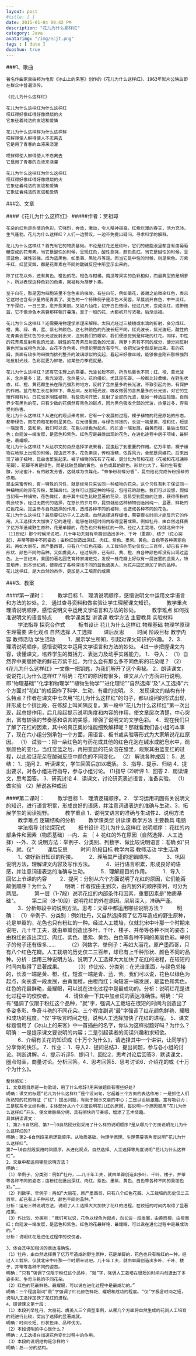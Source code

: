```yaml
---
layout: post
#title: [ ]
date: 2015-01-04 09:42 PM
description: "花儿为什么那样红"
category: Java
avatarimg: "/img/ecjt.png"
tags : [ date ]
duoshuo: true
---
```

###1、歌曲

    著名作曲家雷振邦为电影《冰山上的来客》创作的《花儿为什么这样红》，1963年影片公映后即在群众中普遍流传。
    
    《花儿为什么这样红》
    
    花儿为什么这样红为什么这样红
    哎红得好像红得好像燃烧的火
    它象征着纯洁的友谊和爱情
    
    花儿为什么这样鲜为什么这样鲜
    哎鲜得使人鲜得使人不忍离去
    它是用了青春的血液来浇灌
    
    哎鲜得使人鲜得使人不忍离去
    它是用了青春的血液来浇灌
    
    花儿为什么这样红为什么这样红
    哎红得好像红得好像燃烧的火
    它象征着纯洁的友谊和爱情
    它象征着纯洁的友谊和爱情
    
###2、文章

####《花儿为什么这样红》
#####作者：贾祖璋
    
    花朵的红色是热情的色彩，它强烈，奔放，激动，令人精神振奋。红紫烂漫的春天，活力充沛，生气蓬勃。花儿为什么这样红？人们一边赞叹，一边不免提出疑问，寻求科学的解释。
    
    花儿为什么这样红？首先有它的物质基础。不论是红花还是红叶，它们的细胞液里都含有由葡萄糖变成的花青素。当它是酸性的时候，呈现红色，酸性愈强，颜色愈红。当它是碱性的时候，呈现蓝色，碱性较强，成为蓝黑色，如墨菊、黑牡丹等是。而当它是中性的时候，则是紫色。万紫千红，红蓝交辉，都是花青素在不同的酸碱反应中所显示出来的。
    
    除了红花以外，还有黄色、橙色的花。橙色与柑橘，南瓜等果实的色彩相似，而最典型的是胡萝卜，所以表现这种色彩的色素，就被称为胡萝卜素。
    
    至于白花，那是因为细胞液里不含色素的缘故。有些白花，例如菊花，萎谢之前微染红色，表示它这时也含有少量的花青素了。变色的一个特殊例子是添色木芙蓉，早晨初开白色，中午淡红，下午深红，一日三变，愈开愈美丽。又如八仙花，初开白色微绿，经过几天，变成淡红，或带微蓝，它不像添色木芙蓉那样朝开暮落。至于一般的花，大都初开时浓艳，后渐淡褪。
    
    花儿为什么这样红？还需要用物理学原理来解释。太阳光经过三棱镜或水滴的折射，会分成红、橙、黄、绿、青、蓝、紫七种颜色。这七种颜色的光波长短不同，红光波长，紫光波短。酸性的花青素会把红色的长光波反射出来，送到我们的眼帘，我们便感觉到是鲜艳的红花。同样，中性的花青素反射紫色的光波，碱性的花青素反射蓝色的光波，胡萝卜素有不同的成分，便分别反射黄色光波或橙色光波。白花不含色素，但组织里面含有空气，会把光波全部反射出来。有的花瓣，表面有较多的细微而排列整齐的玻璃球似的突起，看起来好像丝绒，能够像金刚石那样强烈地反射光线，色彩就更为鲜艳，如某些月季花就是。
    
    花儿为什么这样红？还有它生理上的需要。光波长短不同，所含热量也不同：红、橙、黄光波长，含热量多；蓝、紫光波短，含热量少。花的组织，尤其是花瓣，一般都比较柔嫩。在野生状态，红、橙、黄花都生长在阳光强烈的地方，反射了含热量多的长光波，不致引起灼伤，有保护的作用。蓝花都生长在树林下、草丛间，反射短光波，吸收微弱的含热量多的长光波，对它的生理作用有利。白花也多阴性植物，有些夜间开放，反射了全部的光波，是另一种适应措施。自然界少有黑色的花，只有少数的花偶然有黑色的斑点，因为黑色吸收全部的光波，热量过多，容易受到伤害。
    花儿为什么这样红？从进化的观点来考察，它有一个发展的过程。裸子植物的花是原始的形态，都带绿色，而花药和花粉则呈黄色。在光谱里面，与绿色邻接的，长波一端是黄、橙和红，短波一端是青、蓝和紫。我们可以说，花色以绿色为起点，向长波一端发展，由黄而橙，最后出现红色；向短波一端发展，是蓝色和紫色。红色应是最晚出现的花色，在进化途程中居于项峰，最鲜艳，最耀眼。
    花儿为什么这样红？从达尔文的自然选择学说来看，昆虫起了到重要的作用。亿万年前，裸子植物在地球上出现的时候，昆虫还不多。花色素淡，传粉授精，依靠风力，全部是风媒花。后来出现了被子植物，昆虫也繁生起来。被子植物的花有了花被，更分化为萼和花冠（花被和花冠通称花瓣）。花瓣不再是绿色，而是比较显眼的黄色、白色或其他颜色。形状也大了，有的生有蜜腺，分泌蜜汁，有的散发芳香，这就成为虫媒花。“蜂争粉蕊蝶分香”，昆虫给花完成传粉授精的作用。
    昆虫采蜜传粉，有一特殊的习性，就是经常只采访同一种植物的花朵。这个习性有利于保证同一种植物间的异花传粉，繁殖后代。这样可以固定种的特征，包括花的颜色。我们可以设想，假如当初有一种植物，花色微红，由于其中红色比较显著的花朵，容易受到昆虫的注意，获得传粉的机会较多，经过无数代的选择，在悠长的岁月中，昆虫就给这种植物创造出纯一、显著、鲜艳的红色花朵。昆虫参与自然选择的作用，造成各种不同的植物，也造成各种不同的花色。
    花儿为什么这样红？最后要归功于人工选择。自然选择进程缓慢，需要很长时间才能显示它的作用。人工选择大大加快了它的进程，能够在较短时间内取得显著成果。例如牡丹，由自然选择费了亿万年造成野生原种，花是单瓣的，花色也只有粉红的一种。经过人工栽培，仅就北宋中叶（11世纪）那个时候来说吧，几十年功夫就有单瓣创造出多叶、千叶（重瓣）、楼子（花心突起）、并蒂等额中不同姿态；由粉红创造出深红、肉红、紫色、墨紫、黄色、白色等各种美丽色彩。再如大丽花，原产墨西哥，只有八个红色花瓣。人工栽培的历史仅仅二三百年，却已有千种形状、颜色不同的品种。又如虞美人，经过培养，已有红、黄、橙、白各种颜色却没有出现过蓝色。上一世纪末，美国的著名园艺育种家浦班克，发现一株花瓣上好似有一层迷雾的虞美人，特意培养，到本世纪初，便育成了各种深浅不同的蓝色虞美人，为花卉园艺添加了新的品种。   花儿这样红，是大自然的杰作，更加是人工培育的成果

###3、教案

####第一课时： 　　
    教学目标 1． 理清说明顺序，感悟说明文中运用文学语言和方法的妙处。2． 通过查寻资料和做实验让学生理解课文知识。 　　
    教学重点 理清说明顺序，感悟说明文中运用文学语言和方法的妙处。 　　
    教学难点 如何找准说明文的语言特点 　　
    教学课类型 讲读课 教学方法 主要教具 实验材料 　　
    学法指导 探究合作式 　　
    板书设计 花儿为什么这样红 物理基础 物理学原理 生理需要 进化观点 自然选择 人工选择 　　课后反思 　　
    时间 阶段目标 教学内容 教师活动 学生活动 　　
    1．展示学生所知，引起对课文知识的兴趣。
    2、3．理清说明顺序，感悟说明文中运用文学语言和方法的妙处。
    4进一步把握课文内容，读懂课文，培养学生的概括力、表达力及动手实践能力。 
        1． 导入：
            （1）自然界中美丽娇艳的鲜花万紫千红，为什么会有那么多不同色彩的花朵呢？
            （2）《花儿为什么这样红》一文像一把钥匙，为我们解开了这个奥秘。
        2．朗读课文，说说花儿为什么这样红？明确：花红的原因有很多，课文从六个方面进行说明。即"物理基础""化学和物理学""植物生物学""进化理论""自然选择''及"人工选择"六个方面对"花红"的成因作了科学、生动、有趣的说明。
        3． 发现课文的结构有什么特点？作者在课文中七次用"花儿为什么这样红"的句子，都以设问的形式出现，并形成七个排比段，在修辞上叫间隔反复。第一段中"花儿为什么这样红"第一次出现，起总提作用，后几段起提示说明角度和内容的作用，使文章层次清楚，中心突出，富有较强的节奏感和语言的美感，增强了说明文的文学色彩。
        4．现在我们只了解了花红的因素，其中的真正奥妙谁能细致解释呢？那就看我们各小组的本事了，现在六小组分别承包一个方面，用语言、板书或实验等形式为大家解说花红原因。
            （1） 试验一：把一朵红色的芍药花或其他的红色花泡在碱水或肥皂水中，观察颜色的变化，当红变蓝之后，再把变蓝的花朵泡在醋里，观察其由蓝变红的过程，以此验证花朵在酸碱反应中颜色的不同变化。
            （2） 解说各种成因：
        5．总结： 
             1．提问
             2．听读课文，学生回答后加以概括。
             3．指导、提示、归纳
             4．提出要求，对各小组进行指导，参与小组讨论。
                 (1)指导
                 (2)听评 
                     1．回答
                     2．朗读课文，思考回答。
                     3．研究讨论
                     4．读课文，讨论研究表述语言，准备实验。
                         （1）做实验
                         （2）解说各种成因 　　
    
####第二课时： 　　
    教学目标 1． 理清逻辑顺序。2． 学习运用巩固有关说明文的知识，进行语言积累，形成良好的语感，并注意词语表达的准确与生动。3．拓展学生的阅读视野。 　　
    教学重点 1．说明文语言的准确与生动性2．说明方法 　　
    教学难点 逻辑结构的分析 　　
    教学课类型 讲读课 教学方法 主要教具 电脑 　　
    学法指导 讨论探究式 　　
    板书设计 花儿为什么这样红 说明顺序： 花红的内部条件和因素（物质基础）--内、主 ｛ ↓ 花红的外在原因（自然选择、人工选择）--外、次 说明方法：举例子、分类别、列数字、做比较说明语言：准确 如"只有、就、仅" 　　
    课后反思 　　
    时间 阶段目标 教学内容 教师活动 学生活动 　　
    1．做好新旧知识的衔接。 　　
    2．理解其严谨的逻辑顺序。 　　
    3．巩固说明方法，理解课文内容及写作方法。 　　
    4．进行语言积累，形成良好的语感，并注意词语表达的准确与生动。 　　
    5．理解题目的作用。 　　
    1．导入：回忆上节课的内容 　　
    2．提问：分别从六个方面说明了花红的原因，它们能否颠倒顺序？为什么？ 　　
    明确：作者按由主到次，由内到外的顺序排列，可分为两层。 　　
    第一层（1-7段）说明花红的内部条件和因素，重要因素是"物质基础"。 　　
    第二层（8-10段）说明花红的外在原因。层层深入，准确严谨。 　　
    3．分析每段中的说明方法。思考：文章中都运用哪些说明方法？ 　　
    明确：
    （1）举例子、分类别：例如牡丹，又自然选择费了亿万年造成的野生原种，花是单瓣的，花色也只有粉红的一种。经过人工栽培，仅就北宋中叶那一个时期来说吧，几十年工夫，就由单瓣创造出多叶、千叶、楼子、并蒂等各种不同的姿态；由粉红创造出深红、肉红、紫色、墨紫、黄色、白色等各种不同的美丽色彩。举例子的句子还有很多…… 　　
    （2）列数字、举例子：再如大丽花，原产墨西哥，只有八个红色花瓣。人工栽培的历史仅二三百年，却已有上千种形状、颜色不同的品种。分析：运用三种说明方法，说明了人工选择大大加快了花红的进程，在较短的时间内取得了显著成果。 　　
    （3）作比较、分类别：在光谱里面，与绿色邻接的，长波一端是黄、橙、红，短波一端是青、蓝、紫。我们可以说，花色以绿色为起点，向长波一段发展，由黄而橙，由橙而红；向短波一端发展，是蓝色和紫色。红色的花最鲜艳，最耀眼，可以说在进化过程中是最成功的。分析：说明红花是进化过程中的佼佼者。 　　
    4．请体会一下其中加点词的表达准确性。明确："只有"强调了仅限于粉红这个品种，"就"字，强调人工栽培在很短的时间内创造出了多姿多彩、争奇斗艳的不同花朵。三个程度副词"最"字强调了红花颜色鲜艳、耀眼和成功的程度。"仅"字极言时间之短，说明人工选择加快了花红的进程。
    5．课文标题借用了《冰山上的来客》中一首插曲的名字，你认为这样拟题好吗？为什么？明确：一是提示课文要说明的内容；二是引起读者的阅读兴趣和求知欲。 　　
    6．介绍有关花的知识或《十万个为什么》，请选择其中一个讲讲，让同学们分享你的快乐。
    7．作业： 1．导入2．提问总结3．提出问题，参与各小组的讨论。判断讲解。4．提示听评5．提问 1．回忆2．思考讨论后回答3．默读课文，圈点勾画，商量讨论。分析回答。4．思考回答5．思考讨论6．介绍花的或《十万个为什么》。 　　
    
    整体感知：
    1、文章题目原是一句歌词，用了什么修辞?用来做题目有哪些好处?
    明确：课文的标题“花儿为什么这样红”是个设问句，它起着三个方面的表达作用：一是抓住人们所熟知的花的特征（“红”）提出问题，有助于揭示文章的中心；二是以设疑激趣，富有吸引力；三是联系全文结构看，主体部分从六个方面说明花儿红的原因，每说明一个原因都用“花儿为什么这样红”开头，使文章脉络分明，具有明快的节奏感，增添了艺术情趣。
    具体研读课文：
    1、第2—6自然段、第7一l0自然段分别采用了什么样的说明顺序?是从哪几个方面说明花儿为什么这样红的?
    明确：第2—6自然段采用逻辑顺序。从物质基础、物理学原理、生理需要等角度说明“花儿为什么这样红”。
    第7一l0自然段采用时间顺序，从进化观点、自然选择、人工选择等角度说明“花儿为什么这样红”。
    2、文章中都运用哪些说明方法？
    明确：
    （1）举例子、分类别：例如“牡丹，……几十年工夫，就由单瓣创造出多叶、千叶、楼子、并蒂等各种不同的姿态；由粉红创造出深红、肉红、紫色、墨紫、黄色、白色等各种不同的美丽色彩。”…… 　
    （2）列数字、举例子：再如“大丽花，原产墨西哥，只有八个红色花瓣。人工栽培的历史仅二三百年，却已有上千种形状、颜色不同的品种。”
    分析：运用三种说明方法，说明了人工选择大大加快了花红的进程，在较短的时间内取得了显著成果。
    （3）作比较、分类别：“我们可以说，花色以绿色为起点，向长波一段发展，由黄而橙，由橙而红；向短波一端发展，是蓝色和紫色。红色的花最鲜艳，最耀眼，可以说在进化过程中是最成功的。”
    分析：说明红花是进化过程中的佼佼者。
    
    3、体会其中加粗词的表达准确性。
    （1）牡丹，由自然选择费了亿万年造成的野生原种，花是单瓣的，花色也只有粉红的一种。经过人工栽培，仅就北宋中叶那一个时期来说吧，几十年工夫，就由单瓣创造出多叶、千叶、楼子、并蒂等各种不同的姿态。
    明确：“只有”强调了仅限于粉红这个品种，“就”字，强调人工栽培在很短的时间内创造出了多姿多彩、争奇斗艳的不同花朵。
    （2）红色的花最鲜艳，最耀眼，可以说在进化过程中是最成功的。”
    明确：三个程度副词“最”字强调了红花颜色鲜艳、耀眼和成功的程度。“仅”字极言时间之短，说明人工选择加快了花红的进程。
    4、研读课文第十段：
    （1）本段列举牡丹、大丽花、虞美人三个典型事例，从哪几个方面将自然生成的花同人工培育的花进行比较，突出了选择的显著成就。
    明确：时间长短、形状色泽、品种优劣。
    （2）本段说明的中心是什么？
    明确：人工选择在加速花色变化过程中的作用。
    （3）本段的说明结构是怎样的？
    明确：总——分的结构。
